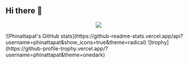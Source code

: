 ## Hi there 👋

<!--
**phinattapat/phinattapat** is a ✨ _special_ ✨ repository because its `README.md` (this file) appears on your GitHub profile.

🎒 I’m currently learning at suankularb-wittiyalai
📝 Learning → software-development, web-development, embedded
-->
<p align="center">
  <a href="https://skillicons.dev">
    <img src="https://skillicons.dev/icons?i=git,c,python,html,css,javascript" />
  </a>
</p>
![Phinattapat's GitHub stats](https://github-readme-stats.vercel.app/api?username=phinattapat&show_icons=true&theme=radical)
![trophy](https://github-profile-trophy.vercel.app/?username=phinattapat&theme=onedark)

